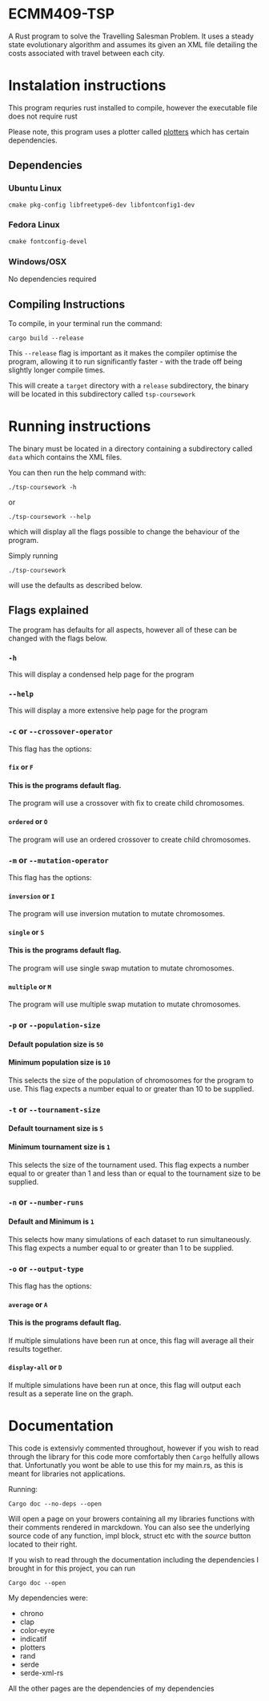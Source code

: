 # ECMM409-TSP
A Rust program to solve the Travelling Salesman Problem. It uses a steady state evolutionary algorithm and assumes its given an XML file detailing the costs associated with travel between each city.

# Instalation instructions

This program requries rust installed to compile, however the executable file does not require rust

Please note, this program uses a plotter called [plotters](https://github.com/plotters-rs/plotters) which has certain dependencies.  


## Dependencies

### Ubuntu Linux
`cmake pkg-config libfreetype6-dev libfontconfig1-dev`

### Fedora Linux
`cmake fontconfig-devel`

### Windows/OSX
No dependencies required


## Compiling Instructions

To compile, in your terminal run the command:

`cargo build --release`

This `--release` flag is important as it makes the compiler optimise the program, allowing it to run significantly faster - with the trade off being slightly longer
compile times.

This will create a `target` directory with a `release` subdirectory, the binary will be located in this subdirectory called `tsp-coursework`



# Running instructions

The binary must be located in a directory containing a subdirectory called `data` which contains the XML files.

You can then run the help command with:

`./tsp-coursework -h`

or 

`./tsp-coursework --help`

which will display all the flags possible to change the behaviour of the program.

Simply running

`./tsp-coursework`

will use the defaults as described below.


## Flags explained

The program has defaults for all aspects, however all of these can be changed with the flags below.

### `-h`

This will display a condensed help page for the program

### `--help`

This will display a more extensive help page for the program

### `-c` or `--crossover-operator`

This flag has the options:

#### `fix` or `F`
#### This is the programs default flag.

The program will use a crossover with fix to create child chromosomes.

#### `ordered` or `O`

The program will use an ordered crossover to create child chromosomes.

### `-m` or `--mutation-operator`

This flag has the options:

#### `inversion` or `I`

The program will use inversion mutation to mutate chromosomes.

#### `single` or `S`
#### This is the programs default flag.

The program will use single swap mutation to mutate chromosomes.

#### `multiple` or `M`

The program will use multiple swap mutation to mutate chromosomes.

### `-p` or `--population-size`

#### Default population size is `50`
#### Minimum population size is `10`

This selects the size of the population of chromosomes for the program to use.
This flag expects a number equal to or greater than 10 to be supplied.

### `-t` or `--tournament-size`

#### Default tournament size is `5`
#### Minimum tournament size is `1`

This selects the size of the tournament used.
This flag expects a number equal to or greater than 1 and less than or equal to the tournament size to be supplied.

### `-n` or `--number-runs`

#### Default and Minimum is `1`

This selects how many simulations of each dataset to run simultaneously.
This flag expects a number equal to or greater than 1 to be supplied.

### `-o` or `--output-type`

This flag has the options:

#### `average` or `A`
#### This is the programs default flag.

If multiple simulations have been run at once, this flag will average all their results together.

#### `display-all` or `D`

If multiple simulations have been run at once, this flag will output each result as a seperate line on the graph.



# Documentation

This code is extensivly commented throughout, however if you wish to read through the library for this code more comfortably then `Cargo` helfully allows that.
Unfortunatly you wont be able to use this for my main.rs, as this is meant for libraries not applications.

Running:

`Cargo doc --no-deps --open`

Will open a page on your browers containing all my libraries functions with their comments rendered in marckdown. You can also see the underlying source code of 
any function, impl block, struct etc with the *source* button located to their right.

If you wish to read through the documentation including the dependencies I brought in for this project, you can run

`Cargo doc --open`

My dependencies were:
- chrono
- clap
- color-eyre
- indicatif
- plotters
- rand
- serde
- serde-xml-rs

All the other pages are the dependencies of my dependencies

